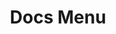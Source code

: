 ---
title: Docs Menu
search: Search
menuSections:
  - id: section-0
    title: Getting started
    menuItems:
      - id: menu-0-0
        name: What is Qdrant?
        subMenuItems:
          - id: subMenu-0-0-0
            name: Vector Search Basics
            url: /
          - id: subMenu-0-0-1
            name: Qdrant vs Alternatives
            url: /
      - id: menu-0-1
        name: Interfaces
        subMenuItems:
          - id: subMenu-0-1-0
            name: Qdrant Web UI
            url: /
      - id: menu-0-2
        name: Quickstart
      - id: menu-0-3
        name: API Reference
        isExternalUrl: true
  - id: section-1
    title: Managed Services
    menuItems:
      - id: menu-1-0
        name: Managed Cloud
        subMenuItems:
          - id: subMenu-1-0-0
            name: Vector Search Basics
            url: /
          - id: subMenu-1-0-1
            name: Qdrant vs Alternatives
            url: /
      - id: menu-1-1
        name: Hybrid Cloud
        subMenuItems:
          - id: subMenu-1-1-0
            name: Qdrant Web UI
            url: /
  - id: section-2
    title: User Manual
    menuItems:
      - id: menu-2-0
        name: Concepts
        subMenuItems:
          - id: subMenu-2-0-0
            name: Vector Search Basics
            url: /
          - id: subMenu-2-0-1
            name: Qdrant vs Alternatives
            url: /
      - id: menu-2-1
        name: Guides
        subMenuItems:
          - id: subMenu-2-1-0
            name: Qdrant Web UI
            url: /
      - id: menu-2-2
        name: Tutorials
        subMenuItems:
          - id: subMenu-2-2-0
            name: Qdrant Web UI
            url: /
  - id: section-3
    title: Integrations
    menuItems:
      - id: menu-3-0
        name: Embeddings
        subMenuItems:
          - id: subMenu-3-0-0
            name: Vector Search Basics
            url: /
          - id: subMenu-3-0-1
            name: Qdrant vs Alternatives
            url: /
      - id: menu-3-1
        name: Frameworks
        subMenuItems:
          - id: subMenu-3-1-0
            name: Qdrant Web UI
            url: /
      - id: menu-3-2
        name: Examples
        subMenuItems:
          - id: subMenu-3-2-0
            name: Qdrant Web UI
            url: /
  - id: section-4
    title: Support
    menuItems:
      - id: menu-4-0
        name: FAQ
        subMenuItems:
          - id: subMenu-4-0-0
            name: Vector Search Basics
            url: /
          - id: subMenu-4-0-1
            name: Qdrant vs Alternatives
            url: /
      - id: menu-4-1
        name: Practice Datasets
      - id: menu-4-2
        name: Community Links
      - id: menu-4-3
        name: Release Notes
        isExternalUrl: true
sitemapExclude: true
---